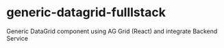 # generic-datagrid-fulllstack
Generic DataGrid component using AG Grid (React) and integrate Backend Service
